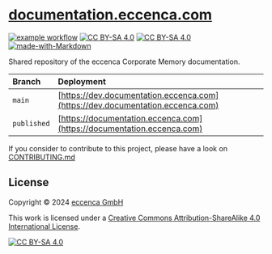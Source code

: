 # [documentation.eccenca.com](https://documentation.eccenca.com)

[![example workflow][build-shield]][github-actions] [![CC BY-SA 4.0][cc-by-sa-shield]][cc-by-sa] [![CC BY-SA 4.0][mkdocs-shield]][mkdocs] [![made-with-Markdown][markdown-shield]](http://commonmark.org)

Shared repository of the eccenca Corporate Memory documentation.

| Branch       | Deployment |
| :---         | :--- |
| `main`       | [https://dev.documentation.eccenca.com](https://dev.documentation.eccenca.com) |
| `published`  | [https://documentation.eccenca.com](https://documentation.eccenca.com) |

If you consider to contribute to this project, please have a look on [CONTRIBUTING.md](https://github.com/eccenca/documentation.eccenca.com/blob/main/CONTRIBUTING.md)

## License

Copyright © 2024 [eccenca GmbH](https://eccenca.com)

This work is licensed under a [Creative Commons Attribution-ShareAlike 4.0 International License][cc-by-sa].

[![CC BY-SA 4.0][cc-by-sa-image]][cc-by-sa]

[github-actions]: https://github.com/eccenca/documentation.eccenca.com/actions
[build-shield]: https://github.com/eccenca/documentation.eccenca.com/actions/workflows/pages.yml/badge.svg
[cc-by-sa]: http://creativecommons.org/licenses/by-sa/4.0/
[cc-by-sa-image]: https://licensebuttons.net/l/by-sa/4.0/88x31.png
[cc-by-sa-shield]: https://img.shields.io/badge/License-CC%20BY--SA%204.0-lightgrey.svg
[mkdocs-shield]: https://img.shields.io/badge/Made%20with-mkdocs-brightgreen
[mkdocs]: https://www.mkdocs.org/
[markdown-shield]: https://img.shields.io/badge/Made%20with-Markdown-1f425f.svg

